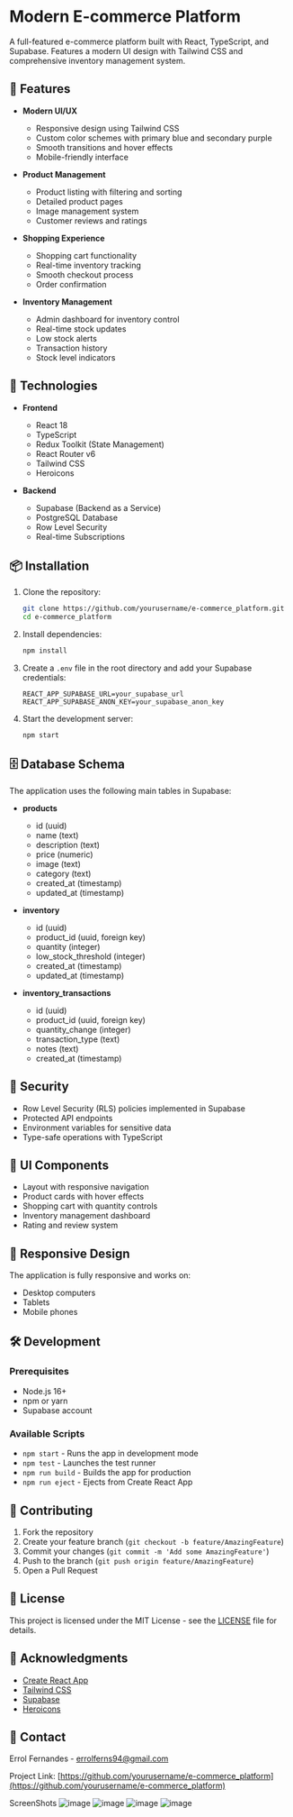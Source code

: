 # Modern E-commerce Platform

A full-featured e-commerce platform built with React, TypeScript, and Supabase. Features a modern UI design with Tailwind CSS and comprehensive inventory management system.

## 🌟 Features

- **Modern UI/UX**
  - Responsive design using Tailwind CSS
  - Custom color schemes with primary blue and secondary purple
  - Smooth transitions and hover effects
  - Mobile-friendly interface

- **Product Management**
  - Product listing with filtering and sorting
  - Detailed product pages
  - Image management system
  - Customer reviews and ratings

- **Shopping Experience**
  - Shopping cart functionality
  - Real-time inventory tracking
  - Smooth checkout process
  - Order confirmation

- **Inventory Management**
  - Admin dashboard for inventory control
  - Real-time stock updates
  - Low stock alerts
  - Transaction history
  - Stock level indicators

## 🚀 Technologies

- **Frontend**
  - React 18
  - TypeScript
  - Redux Toolkit (State Management)
  - React Router v6
  - Tailwind CSS
  - Heroicons

- **Backend**
  - Supabase (Backend as a Service)
  - PostgreSQL Database
  - Row Level Security
  - Real-time Subscriptions

## 📦 Installation

1. Clone the repository:
   ```bash
   git clone https://github.com/yourusername/e-commerce_platform.git
   cd e-commerce_platform
   ```

2. Install dependencies:
   ```bash
   npm install
   ```

3. Create a `.env` file in the root directory and add your Supabase credentials:
   ```env
   REACT_APP_SUPABASE_URL=your_supabase_url
   REACT_APP_SUPABASE_ANON_KEY=your_supabase_anon_key
   ```

4. Start the development server:
   ```bash
   npm start
   ```

## 🗄️ Database Schema

The application uses the following main tables in Supabase:

- **products**
  - id (uuid)
  - name (text)
  - description (text)
  - price (numeric)
  - image (text)
  - category (text)
  - created_at (timestamp)
  - updated_at (timestamp)

- **inventory**
  - id (uuid)
  - product_id (uuid, foreign key)
  - quantity (integer)
  - low_stock_threshold (integer)
  - created_at (timestamp)
  - updated_at (timestamp)

- **inventory_transactions**
  - id (uuid)
  - product_id (uuid, foreign key)
  - quantity_change (integer)
  - transaction_type (text)
  - notes (text)
  - created_at (timestamp)

## 🔐 Security

- Row Level Security (RLS) policies implemented in Supabase
- Protected API endpoints
- Environment variables for sensitive data
- Type-safe operations with TypeScript

## 🎨 UI Components

- Layout with responsive navigation
- Product cards with hover effects
- Shopping cart with quantity controls
- Inventory management dashboard
- Rating and review system

## 📱 Responsive Design

The application is fully responsive and works on:
- Desktop computers
- Tablets
- Mobile phones

## 🛠️ Development

### Prerequisites
- Node.js 16+
- npm or yarn
- Supabase account

### Available Scripts

- `npm start` - Runs the app in development mode
- `npm test` - Launches the test runner
- `npm run build` - Builds the app for production
- `npm run eject` - Ejects from Create React App

## 🤝 Contributing

1. Fork the repository
2. Create your feature branch (`git checkout -b feature/AmazingFeature`)
3. Commit your changes (`git commit -m 'Add some AmazingFeature'`)
4. Push to the branch (`git push origin feature/AmazingFeature`)
5. Open a Pull Request

## 📄 License

This project is licensed under the MIT License - see the [LICENSE](LICENSE) file for details.

## 🙏 Acknowledgments

- [Create React App](https://create-react-app.dev/)
- [Tailwind CSS](https://tailwindcss.com/)
- [Supabase](https://supabase.com/)
- [Heroicons](https://heroicons.com/)

## 📧 Contact

Errol Fernandes - errolferns94@gmail.com

Project Link: [https://github.com/yourusername/e-commerce_platform](https://github.com/yourusername/e-commerce_platform)


ScreenShots
![image](https://github.com/user-attachments/assets/8a0120f3-ba40-4f62-9a3c-8f9f336200c2)
![image](https://github.com/user-attachments/assets/d1d792ed-dde6-455e-a045-858d3da0cb67)
![image](https://github.com/user-attachments/assets/ad8a24e6-ce04-428d-904d-5afe6a3a6e11)
![image](https://github.com/user-attachments/assets/0ed3fab4-70ec-4068-b819-ea5d8b54d0e3)




